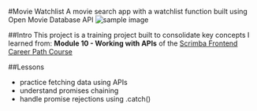 #Movie Watchlist
 A movie search app with a watchlist function built using Open Movie Database API
 ![sample image](./img/Screenshot%202022-12-20%20at%2014.45.32.png.jpg)

##Intro
This project is a training project built to consolidate key concepts I learned from:
**Module 10 - Working with APIs** of the [Scrimba Frontend Career Path Course](https://scrimba.com/learn/frontend) 

##Lessons
- practice fetching data using APIs
- understand promises chaining
- handle promise rejections using .catch()

